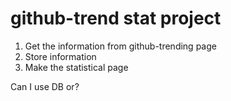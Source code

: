 # github-trend stat project
1. Get the information from github-trending page
2. Store information
3. Make the statistical page

Can I use DB or?
